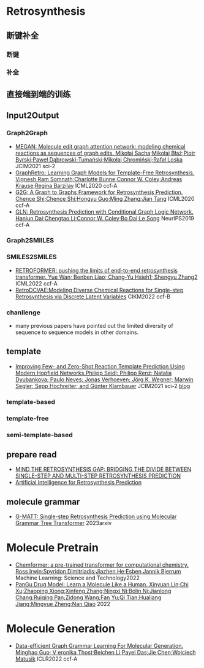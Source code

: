 # Retrosynthesis

## 断键补全

### 断键

### 补全

## 直接端到端的训练


## Input2Output
### Graph2Graph
- [MEGAN: Molecule edit graph attention network: modeling chemical reactions as sequences of graph edits. Mikołaj Sacha;Mikołaj Błaż;Piotr Byrski;Paweł Dąbrowski-Tumański;Mikołaj Chromiński;Rafał Loska](https://pubs.acs.org/doi/pdf/10.1021/acs.jcim.1c00537) JCIM2021 sci-2
- [GraphRetro: Learning Graph Models for Template-Free Retrosynthesis. Vignesh Ram Somnath;Charlotte Bunne;Connor W. Coley;Andreas Krause;Regina Barzilay](https://grlplus.github.io/papers/61.pdf) ICML2020 ccf-A
- [G2G: A Graph to Graphs Framework for Retrosynthesis Prediction. Chence Shi;Chence Shi;Hongyu Guo;Ming Zhang;Jian Tang](http://proceedings.mlr.press/v119/shi20d/shi20d.pdf) ICML2020 ccf-A
- [GLN: Retrosynthesis Prediction with Conditional Graph Logic Network. Hanjun Dai;Chengtao Li;Connor W. Coley;Bo Dai;Le Song](https://proceedings.neurips.cc/paper/2019/file/0d2b2061826a5df3221116a5085a6052-Paper.pdf) NeurIPS2019 ccf-A

### Graph2SMIILES

### SMILES2SMILES
- [RETROFORMER: pushing the limits of end-to-end retrosynthesis transformer. Yue Wan; Benben Liao; Chang-Yu Hsieh1;  Shengyu Zhang2](https://arxiv.org/pdf/2201.12475.pdf) ICML2022 ccf-A
- [RetroDCVAE:Modeling Diverse Chemical Reactions for Single-step Retrosynthesis via Discrete Latent Variables](https://dl.acm.org/doi/pdf/10.1145/3511808.3557397) CIKM2022 ccf-B

### chanllenge
- many previous papers have pointed out the limited diversity of sequence to sequence models in other domains.

## template
- [Improving Few- and Zero-Shot Reaction Template Prediction Using Modern Hopfield Networks.Philipp Seidl; Philipp Renz; Natalia Dyubankova; Paulo Neves; Jonas Verhoeven; Jörg K. Wegner;
Marwin Segler; Sepp Hochreiter; and Günter Klambauer](https://pubs.acs.org/doi/pdf/10.1021/acs.jcim.1c01065) JCIM2021 sci-2 [blog](/Molecule/Retrosynthesis/Improving%20Few-%20and%20Zero-Shot%20Reaction%20Template%20Prediction%20Using%20Modern%20Hopfield%20Networks.md)

### template-based

### template-free

### semi-template-based

## prepare read
- [MIND THE RETROSYNTHESIS GAP: BRIDGING THE DIVIDE BETWEEN SINGLE-STEP AND MULTI-STEP RETROSYNTHESIS PREDICTION](https://arxiv.org/pdf/2212.11809.pdf)
- [Artificial Intelligence for Retrosynthesis Prediction](https://reader.elsevier.com/reader/sd/pii/S2095809922005665?token=13DEE7726C507F6FA06C2C6B0A941476D5D09D9174F0F0A44B76C6AA7A2FF1E5C5BD44EEF941BA248CC8E581AF52D639&originRegion=us-east-1&originCreation=20230331030330)

## molecule grammar
- [G-MATT: Single-step Retrosynthesis Prediction using Molecular Grammar Tree Transformer](https://arxiv.org/pdf/2305.03153.pdf) 2023arxiv


# Molecule Pretrain
- [Chemformer: a pre-trained transformer for computational chemistry. Ross Irwin;Spyridon Dimitriadis;Jiazhen He;Esben Jannik Bjerrum](https://iopscience.iop.org/article/10.1088/2632-2153/ac3ffb/pdf) Machine Learning: Science and Technology2022
- [PanGu Drug Model: Learn a Molecule Like a Human. Xinyuan Lin;Chi Xu;Zhaoping Xiong;Xinfeng Zhang;Ningxi Ni;Bolin Ni;Jianlong Chang;Ruiqing Pan;Zidong Wang;Fan Yu;Qi Tian;Hualiang Jiang;Mingyue Zheng;Nan Qiao](https://www.biorxiv.org/content/10.1101/2022.03.31.485886v1.full.pdf) 2022


# Molecule Generation
- [Data-efficient Graph Grammar Learning For Molecular Generation. Minghao Guo; V eronika Thost;Beichen Li;Payel Das;Jie Chen;Wojciech Matusik](https://arxiv.org/pdf/2203.08031.pdf) ICLR2022 ccf-A

